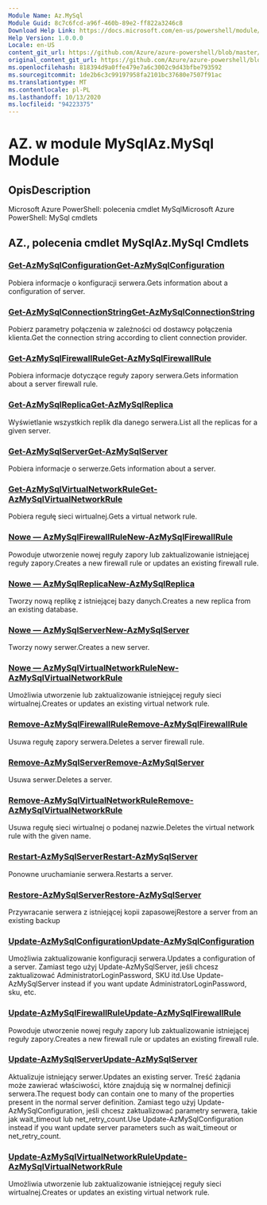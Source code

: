 ```yaml
---
Module Name: Az.MySql
Module Guid: 8c7c6fcd-a96f-460b-89e2-ff822a3246c8
Download Help Link: https://docs.microsoft.com/en-us/powershell/module/az.mysql
Help Version: 1.0.0.0
Locale: en-US
content_git_url: https://github.com/Azure/azure-powershell/blob/master/src/MySql/help/Az.MySql.md
original_content_git_url: https://github.com/Azure/azure-powershell/blob/master/src/MySql/help/Az.MySql.md
ms.openlocfilehash: 818394d9a0ffe479e7a6c3002c9d43bfbe793592
ms.sourcegitcommit: 1de2b6c3c99197958fa2101bc37680e7507f91ac
ms.translationtype: MT
ms.contentlocale: pl-PL
ms.lasthandoff: 10/13/2020
ms.locfileid: "94223375"
---
```

# <span data-ttu-id="f21a6-101">AZ. w module MySql</span><span class="sxs-lookup"><span data-stu-id="f21a6-101">Az.MySql Module</span></span>
## <span data-ttu-id="f21a6-102">Opis</span><span class="sxs-lookup"><span data-stu-id="f21a6-102">Description</span></span>
<span data-ttu-id="f21a6-103">Microsoft Azure PowerShell: polecenia cmdlet MySql</span><span class="sxs-lookup"><span data-stu-id="f21a6-103">Microsoft Azure PowerShell: MySql cmdlets</span></span>

## <span data-ttu-id="f21a6-104">AZ., polecenia cmdlet MySql</span><span class="sxs-lookup"><span data-stu-id="f21a6-104">Az.MySql Cmdlets</span></span>
### [<span data-ttu-id="f21a6-105">Get-AzMySqlConfiguration</span><span class="sxs-lookup"><span data-stu-id="f21a6-105">Get-AzMySqlConfiguration</span></span>](Get-AzMySqlConfiguration.md)
<span data-ttu-id="f21a6-106">Pobiera informacje o konfiguracji serwera.</span><span class="sxs-lookup"><span data-stu-id="f21a6-106">Gets information about a configuration of server.</span></span>

### [<span data-ttu-id="f21a6-107">Get-AzMySqlConnectionString</span><span class="sxs-lookup"><span data-stu-id="f21a6-107">Get-AzMySqlConnectionString</span></span>](Get-AzMySqlConnectionString.md)
<span data-ttu-id="f21a6-108">Pobierz parametry połączenia w zależności od dostawcy połączenia klienta.</span><span class="sxs-lookup"><span data-stu-id="f21a6-108">Get the connection string according to client connection provider.</span></span>

### [<span data-ttu-id="f21a6-109">Get-AzMySqlFirewallRule</span><span class="sxs-lookup"><span data-stu-id="f21a6-109">Get-AzMySqlFirewallRule</span></span>](Get-AzMySqlFirewallRule.md)
<span data-ttu-id="f21a6-110">Pobiera informacje dotyczące reguły zapory serwera.</span><span class="sxs-lookup"><span data-stu-id="f21a6-110">Gets information about a server firewall rule.</span></span>

### [<span data-ttu-id="f21a6-111">Get-AzMySqlReplica</span><span class="sxs-lookup"><span data-stu-id="f21a6-111">Get-AzMySqlReplica</span></span>](Get-AzMySqlReplica.md)
<span data-ttu-id="f21a6-112">Wyświetlanie wszystkich replik dla danego serwera.</span><span class="sxs-lookup"><span data-stu-id="f21a6-112">List all the replicas for a given server.</span></span>

### [<span data-ttu-id="f21a6-113">Get-AzMySqlServer</span><span class="sxs-lookup"><span data-stu-id="f21a6-113">Get-AzMySqlServer</span></span>](Get-AzMySqlServer.md)
<span data-ttu-id="f21a6-114">Pobiera informacje o serwerze.</span><span class="sxs-lookup"><span data-stu-id="f21a6-114">Gets information about a server.</span></span>

### [<span data-ttu-id="f21a6-115">Get-AzMySqlVirtualNetworkRule</span><span class="sxs-lookup"><span data-stu-id="f21a6-115">Get-AzMySqlVirtualNetworkRule</span></span>](Get-AzMySqlVirtualNetworkRule.md)
<span data-ttu-id="f21a6-116">Pobiera regułę sieci wirtualnej.</span><span class="sxs-lookup"><span data-stu-id="f21a6-116">Gets a virtual network rule.</span></span>

### [<span data-ttu-id="f21a6-117">Nowe — AzMySqlFirewallRule</span><span class="sxs-lookup"><span data-stu-id="f21a6-117">New-AzMySqlFirewallRule</span></span>](New-AzMySqlFirewallRule.md)
<span data-ttu-id="f21a6-118">Powoduje utworzenie nowej reguły zapory lub zaktualizowanie istniejącej reguły zapory.</span><span class="sxs-lookup"><span data-stu-id="f21a6-118">Creates a new firewall rule or updates an existing firewall rule.</span></span>

### [<span data-ttu-id="f21a6-119">Nowe — AzMySqlReplica</span><span class="sxs-lookup"><span data-stu-id="f21a6-119">New-AzMySqlReplica</span></span>](New-AzMySqlReplica.md)
<span data-ttu-id="f21a6-120">Tworzy nową replikę z istniejącej bazy danych.</span><span class="sxs-lookup"><span data-stu-id="f21a6-120">Creates a new replica from an existing database.</span></span>

### [<span data-ttu-id="f21a6-121">Nowe — AzMySqlServer</span><span class="sxs-lookup"><span data-stu-id="f21a6-121">New-AzMySqlServer</span></span>](New-AzMySqlServer.md)
<span data-ttu-id="f21a6-122">Tworzy nowy serwer.</span><span class="sxs-lookup"><span data-stu-id="f21a6-122">Creates a new server.</span></span>

### [<span data-ttu-id="f21a6-123">Nowe — AzMySqlVirtualNetworkRule</span><span class="sxs-lookup"><span data-stu-id="f21a6-123">New-AzMySqlVirtualNetworkRule</span></span>](New-AzMySqlVirtualNetworkRule.md)
<span data-ttu-id="f21a6-124">Umożliwia utworzenie lub zaktualizowanie istniejącej reguły sieci wirtualnej.</span><span class="sxs-lookup"><span data-stu-id="f21a6-124">Creates or updates an existing virtual network rule.</span></span>

### [<span data-ttu-id="f21a6-125">Remove-AzMySqlFirewallRule</span><span class="sxs-lookup"><span data-stu-id="f21a6-125">Remove-AzMySqlFirewallRule</span></span>](Remove-AzMySqlFirewallRule.md)
<span data-ttu-id="f21a6-126">Usuwa regułę zapory serwera.</span><span class="sxs-lookup"><span data-stu-id="f21a6-126">Deletes a server firewall rule.</span></span>

### [<span data-ttu-id="f21a6-127">Remove-AzMySqlServer</span><span class="sxs-lookup"><span data-stu-id="f21a6-127">Remove-AzMySqlServer</span></span>](Remove-AzMySqlServer.md)
<span data-ttu-id="f21a6-128">Usuwa serwer.</span><span class="sxs-lookup"><span data-stu-id="f21a6-128">Deletes a server.</span></span>

### [<span data-ttu-id="f21a6-129">Remove-AzMySqlVirtualNetworkRule</span><span class="sxs-lookup"><span data-stu-id="f21a6-129">Remove-AzMySqlVirtualNetworkRule</span></span>](Remove-AzMySqlVirtualNetworkRule.md)
<span data-ttu-id="f21a6-130">Usuwa regułę sieci wirtualnej o podanej nazwie.</span><span class="sxs-lookup"><span data-stu-id="f21a6-130">Deletes the virtual network rule with the given name.</span></span>

### [<span data-ttu-id="f21a6-131">Restart-AzMySqlServer</span><span class="sxs-lookup"><span data-stu-id="f21a6-131">Restart-AzMySqlServer</span></span>](Restart-AzMySqlServer.md)
<span data-ttu-id="f21a6-132">Ponowne uruchamianie serwera.</span><span class="sxs-lookup"><span data-stu-id="f21a6-132">Restarts a server.</span></span>

### [<span data-ttu-id="f21a6-133">Restore-AzMySqlServer</span><span class="sxs-lookup"><span data-stu-id="f21a6-133">Restore-AzMySqlServer</span></span>](Restore-AzMySqlServer.md)
<span data-ttu-id="f21a6-134">Przywracanie serwera z istniejącej kopii zapasowej</span><span class="sxs-lookup"><span data-stu-id="f21a6-134">Restore a server from an existing backup</span></span>

### [<span data-ttu-id="f21a6-135">Update-AzMySqlConfiguration</span><span class="sxs-lookup"><span data-stu-id="f21a6-135">Update-AzMySqlConfiguration</span></span>](Update-AzMySqlConfiguration.md)
<span data-ttu-id="f21a6-136">Umożliwia zaktualizowanie konfiguracji serwera.</span><span class="sxs-lookup"><span data-stu-id="f21a6-136">Updates a configuration of a server.</span></span>
<span data-ttu-id="f21a6-137">Zamiast tego użyj Update-AzMySqlServer, jeśli chcesz zaktualizować AdministratorLoginPassword, SKU itd.</span><span class="sxs-lookup"><span data-stu-id="f21a6-137">Use Update-AzMySqlServer instead if you want update AdministratorLoginPassword, sku, etc.</span></span>

### [<span data-ttu-id="f21a6-138">Update-AzMySqlFirewallRule</span><span class="sxs-lookup"><span data-stu-id="f21a6-138">Update-AzMySqlFirewallRule</span></span>](Update-AzMySqlFirewallRule.md)
<span data-ttu-id="f21a6-139">Powoduje utworzenie nowej reguły zapory lub zaktualizowanie istniejącej reguły zapory.</span><span class="sxs-lookup"><span data-stu-id="f21a6-139">Creates a new firewall rule or updates an existing firewall rule.</span></span>

### [<span data-ttu-id="f21a6-140">Update-AzMySqlServer</span><span class="sxs-lookup"><span data-stu-id="f21a6-140">Update-AzMySqlServer</span></span>](Update-AzMySqlServer.md)
<span data-ttu-id="f21a6-141">Aktualizuje istniejący serwer.</span><span class="sxs-lookup"><span data-stu-id="f21a6-141">Updates an existing server.</span></span>
<span data-ttu-id="f21a6-142">Treść żądania może zawierać właściwości, które znajdują się w normalnej definicji serwera.</span><span class="sxs-lookup"><span data-stu-id="f21a6-142">The request body can contain one to many of the properties present in the normal server definition.</span></span>
<span data-ttu-id="f21a6-143">Zamiast tego użyj Update-AzMySqlConfiguration, jeśli chcesz zaktualizować parametry serwera, takie jak wait_timeout lub net_retry_count.</span><span class="sxs-lookup"><span data-stu-id="f21a6-143">Use Update-AzMySqlConfiguration instead if you want update server parameters such as wait_timeout or net_retry_count.</span></span>

### [<span data-ttu-id="f21a6-144">Update-AzMySqlVirtualNetworkRule</span><span class="sxs-lookup"><span data-stu-id="f21a6-144">Update-AzMySqlVirtualNetworkRule</span></span>](Update-AzMySqlVirtualNetworkRule.md)
<span data-ttu-id="f21a6-145">Umożliwia utworzenie lub zaktualizowanie istniejącej reguły sieci wirtualnej.</span><span class="sxs-lookup"><span data-stu-id="f21a6-145">Creates or updates an existing virtual network rule.</span></span>

